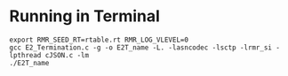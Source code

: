 # Running in Terminal

    export RMR_SEED_RT=rtable.rt RMR_LOG_VLEVEL=0
	gcc E2_Termination.c -g -o E2T_name -L. -lasncodec -lsctp -lrmr_si -lpthread cJSON.c -lm
	./E2T_name